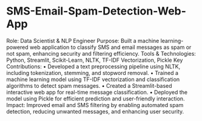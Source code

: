 # SMS-Email-Spam-Detection-Web-App
Role: Data Scientist & NLP Engineer
Purpose: Built a machine learning-powered web application to classify SMS and email messages as spam or not spam, enhancing security and filtering efficiency.
Tools & Technologies: Python, Streamlit, Scikit-Learn, NLTK, TF-IDF Vectorization, Pickle
Key Contributions:
•	Developed a text preprocessing pipeline using NLTK, including tokenization, stemming, and stopword removal.
•	Trained a machine learning model using TF-IDF vectorization and classification algorithms to detect spam messages.
•	Created a Streamlit-based interactive web app for real-time message classification.
•	Deployed the model using Pickle for efficient prediction and user-friendly interaction.
Impact: Improved email and SMS filtering by enabling automated spam detection, reducing unwanted messages, and enhancing user security.
